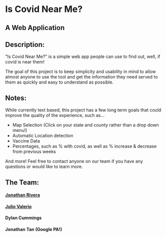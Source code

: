 # Is Covid Near Me?
## A Web Application 

## Description:
"Is Covid Near Me?" is a simple web app people can use to find out, well, if covid is near them!

The goal of this project is to keep simplicity and usability in mind to allow almost anyone to use the tool and get the information they need served to them as quickly and easy to understand as possible. 

## Notes:
While currently text based, this project has a few long term goals that could improve the quality of the experience, such as...
- Map Selection (Click on your state and county rather than a drop down menu!)
- Automatic Location detection
- Vaccine Data
- Percentages, such as % with covid, as well as % increase & decrease from previous weeks

And more! Feel free to contact anyone on our team if you have any questions or would like to learn more.

## The Team:
#### [Jonathan Rivera](http://jrivera-sps-summer21.appspot.com/ "Jonathan's Portfolio")
#### [Julio Valerio](http://jvalerio-sps-summer21.appspot.com/ "Julio's Portfolio")
#### Dylan Cummings
#### Jonathan Tan (Google PA!)
